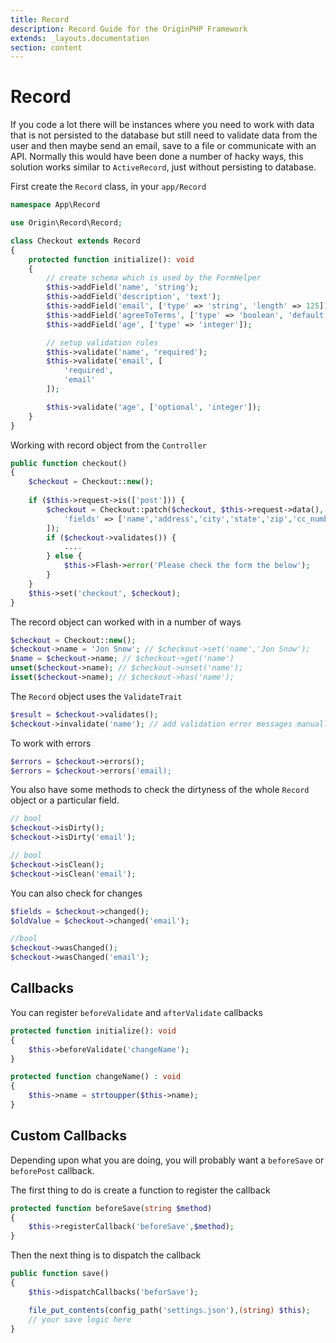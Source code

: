 ```yaml
---
title: Record
description: Record Guide for the OriginPHP Framework
extends: _layouts.documentation
section: content
---
```

# Record

If you code a lot there will be instances where you need to work with data that is not persisted to the database but still need to validate data from the user and then maybe send an email, save to a file or communicate with an API. Normally this would have been done a number of hacky ways, this solution works similar to `ActiveRecord`, just without persisting to database.

First create the `Record` class, in your `app/Record`

```php
namespace App\Record

use Origin\Record\Record;

class Checkout extends Record
{
    protected function initialize(): void
    {
        // create schema which is used by the FormHelper
        $this->addField('name', 'string');
        $this->addField('description', 'text');
        $this->addField('email', ['type' => 'string', 'length' => 125]);
        $this->addField('agreeToTerms', ['type' => 'boolean', 'default' => true]);
        $this->addField('age', ['type' => 'integer']);

        // setup validation rules
        $this->validate('name', 'required');
        $this->validate('email', [
            'required',
            'email'
        ]);

        $this->validate('age', ['optional', 'integer']);
    }
}
```

Working with record object from the `Controller`

```php
public function checkout()
{
    $checkout = Checkout::new();
    
    if ($this->request->is(['post'])) {
        $checkout = Checkout::patch($checkout, $this->request->data(), [
            'fields' => ['name','address','city','state','zip','cc_number','cc_expiry']
        ]);
        if ($checkout->validates()) {
            ....
        } else {
            $this->Flash->error('Please check the form the below');
        }
    }
    $this->set('checkout', $checkout);
}

```

The record object can worked with in a number of ways

```php
$checkout = Checkout::new();
$checkout->name = 'Jon Snow'; // $checkout->set('name','Jon Snow');
$name = $checkout->name; // $checkout->get('name')
unset($checkout->name); // $checkout->unset('name');
isset($checkout->name); // $checkout->has('name');
```

The `Record` object uses the `ValidateTrait`

```php
$result = $checkout->validates();
$checkout->invalidate('name'); // add validation error messages manually
```

To work with errors

```php
$errors = $checkout->errors();
$errors = $checkout->errors('email);
```

You also have some methods to check the dirtyness of the whole `Record` object or a particular field.

```php
// bool
$checkout->isDirty();
$checkout->isDirty('email');

// bool
$checkout->isClean();
$checkout->isClean('email');
```

You can also check for changes

```php
$fields = $checkout->changed();
$oldValue = $checkout->changed('email');

//bool
$checkout->wasChanged();
$checkout->wasChanged('email');
```

## Callbacks

You can register `beforeValidate` and `afterValidate` callbacks

```php
protected function initialize(): void
{
    $this->beforeValidate('changeName');
}

protected function changeName() : void
{
    $this->name = strtoupper($this->name);
}
```

## Custom Callbacks

Depending upon what you are doing, you will probably want a `beforeSave` or `beforePost` callback.

The first thing to do is create a function to register the callback

```php
protected function beforeSave(string $method)
{
    $this->registerCallback('beforeSave',$method);
}
```

Then the next thing is to dispatch the callback

```php
public function save()
{
    $this->dispatchCallbacks('beforSave');

    file_put_contents(config_path('settings.json'),(string) $this);
    // your save logic here
}
```